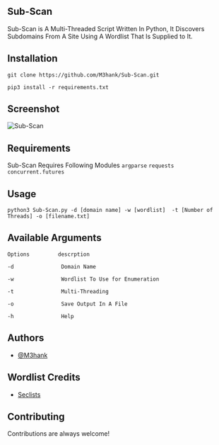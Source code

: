 ## Sub-Scan

Sub-Scan is A Multi-Threaded Script Written In Python, It Discovers Subdomains From A Site Using A Wordlist That Is Supplied to It.


## Installation
```
git clone https://github.com/M3hank/Sub-Scan.git
```
```
pip3 install -r requirements.txt
```
## Screenshot
![Sub-Scan](https://github.com/M3hank/Sub-Scan/assets/70057473/570301da-e7d1-487e-bd16-083a2cf91c14)

## Requirements

Sub-Scan Requires Following Modules
`argparse`
`requests`
`concurrent.futures`


## Usage

```
python3 Sub-Scan.py -d [domain name] -w [wordlist]  -t [Number of Threads] -o [filename.txt]
```

## Available Arguments

```
Options         descrption

-d               Domain Name 

-w               Wordlist To Use for Enumeration

-t               Multi-Threading

-o               Save Output In A File

-h               Help

```


## Authors

- [@M3hank](https://www.github.com/M3hank)


## Wordlist Credits

- [Seclists](https://www.github.com/danielmiessler/SecLists)

## Contributing

Contributions are always welcome!

